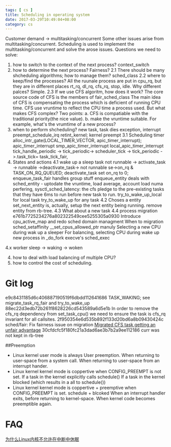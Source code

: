 ```yaml
---
tags: [ cs ] 
title: Scheduling in operating system 
date: 2017-03-29T10:49:04+08:00 
category: cs
---
```


Customer demand -> multitasking/concurrent
Some other issues arise from multitasking/concurrent.
Scheduling is used to implement the multitasking/concurrent and solve the arose issues.
Questions we need to solve:
1. how to switch to the context of the next process?
	context_switch
2. how to determine the next process? Fairness?
2.1 There should be many shcheduling algorithms; how to manage them?
	sched_class
2.2 where to keep/find the processes?
	All the ruunale process are put in cpu_rq, but they are in different places rt_rq, dl_rq, cfs_rq, stop, idle.
	Why different palces? Simple.
2.3 If we use CFS algoritm, how does it work?
	The core source code of CFS is the members of fair_sched_class
	The main idea of CFS is compensating the process which is deficient of running CPU time.
	CFS use vruntime to reflect the CPU time a process used.
	But what makes CFS complex? Two points:
	a. CFS is compatiable with the traditional priority(the nice value).
	b. make the vruntime suitable. For example, what's the vrumtime of a new process?
3. when to perform shcheduling?
	new task, task dies
	exception, interrupt
	preempt_schedule_irq
	retint_kernel; kernel preempt
3.1 Scheduling timer
alloc_intr_gate(LOCAL_TIMER_VECTOR, apic_timer_interrupt);
apic_timer_interrupt smp_apic_timer_interrupt local_apic_timer_interrupt
tick_handle_periodic -> tick_periodic-> scheduler_tick -> tick_periodic ->.task_tick= task_tick_fair,
4. States and actions
4.1 wake up a sleep task 
	not runnable -> activate_task -> runnable ->deactivate_task-> not runnable
	se->on_rq & TASK_ON_RQ_QUEUED; deactivate_task set on_rq to 0;
	enqueue_task_fair handles group stuff
	enqueue_entity deals with sched_entity - uptodate the vruntime, load average, account load numa perfering,
	sysctl_sched_latency: the cfs pledge to the pre-existing tasks that they have 6ms to run before new task to run.
	try_to_wake_up_local for local task
	try_to_wake_up for any task
4.2 Choses a entity
	set_next_entity is, actually, setup the next entity being running. remove entity from rb-tree.
4.3 What about a new task
4.4 process migration
e761b7725234276a802322549cee5255305a0930
Introduce cpu_active_map and redo sched domain managment
	When to migration
		sched_setaffinity __set_cpus_allowed_ptr manuly
		Selecting a new CPU during wak up a sleeper 
		For balancing, selecting CPU during  wake up new process in _do_fork
		execve's sched_exec 


4.x worker
	sleep -> waking -> woken
	
4. how to deal with load balancing of multiple CPU?
5. how to control the cost of scheduling.

# Git log
e9c8431185d6c406887190519f6dbdd112641686
TASK_WAKING; see migrate_task_rq_fair and try_to_wake_up
88ec22d3edb72b261f8628226cd543589a6d5e1b
In order to remove the cfs_rq dependency from set_task_cpu() we need to ensure the task is cfs_rq invariant for all callsites.
2f950354e6d535b892f133d20bd6a8b09430424c
sched/fair: Fix fairness issue on migration
[Migrated CFS task getting an unfair advantage](http://linux.kernel.narkive.com/p15Wmn0i/migrated-cfs-task-getting-an-unfair-advantage)
30cfdcfc5f180fc21a3dad6ae3b7b2a9ee112186
curr was not kept in rb-tree

##Preemption
* Linux kernel user mode is always User preemption.
When returning to user-space from a system call.
When returning to user-space from an interrupt hander.
* Linux kernel kernel mode is coppertive when CONFIG_PREEMPT is not set.
If a task in the kernel explicitly calls schedule()
If a task in the kernel blocked (which results in a all to schedule())
* Linux kernel kernel mode is coppertive + preemptive when CONFIG_PREEMPT is set.
schedule + blcoked
When an interrupt handler exits, before returning to kernel-space.
When kernel code becomes preemptible again.


# FAQ
[为什么Linux内核不允许在中断中休眠](http://wangcong.org/2012/06/01/-e4-b8-ba-e4-bb-80-e4-b9-88linux-e5-86-85-e6-a0-b8-e4-b8-8d-e5-85-81-e8-ae-b8-e5-9c-a8-e4-b8-ad-e6-96-ad-e4-b8-ad-e4-bc-91-e7-9c-a0-ef-bc-9f/)
